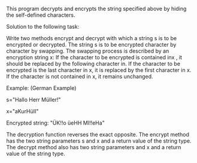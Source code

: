 This program decrypts and encrypts the string specified above by
hiding the self-defined characters.

Solution to the following task:

Write two methods encrypt and decrypt with which a string s is to be encrypted or decrypted.
The string s is to be encrypted character by character by swapping.
The swapping process is described by an encryption string x:
If the character to be encrypted is contained inx , 
it should be replaced by the following character in.
If the character to be encrypted is the last character in x, 
it is replaced by the first character in x.
If the character is not contained in x, it remains unchanged.


Example: (German Example)

s="Hallo Herr Müller!"

x="aKurHüII"

Encrypted string: "ÜK!!o üeHH MI!!eHa"


The decryption function reverses the exact opposite.
The encrypt method has the two string parameters s and x and a return value of the string type.
The decrypt method also has two string parameters and x and a return value of the string type.
